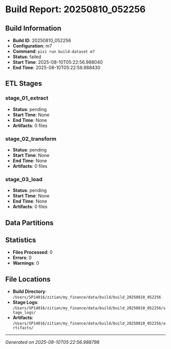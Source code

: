 # Build Report: 20250810_052256

## Build Information

- **Build ID**: 20250810_052256
- **Configuration**: m7
- **Command**: `pixi run build-dataset m7`
- **Status**: failed
- **Start Time**: 2025-08-10T05:22:56.988040
- **End Time**: 2025-08-10T05:22:56.988430

## ETL Stages

### stage_01_extract

- **Status**: pending
- **Start Time**: None
- **End Time**: None
- **Artifacts**: 0 files

### stage_02_transform

- **Status**: pending
- **Start Time**: None
- **End Time**: None
- **Artifacts**: 0 files

### stage_03_load

- **Status**: pending
- **Start Time**: None
- **End Time**: None
- **Artifacts**: 0 files

## Data Partitions


## Statistics

- **Files Processed**: 0
- **Errors**: 0
- **Warnings**: 0

## File Locations

- **Build Directory**: `/Users/SP14016/zitian/my_finance/data/build/build_20250810_052256`
- **Stage Logs**: `/Users/SP14016/zitian/my_finance/data/build/build_20250810_052256/stage_logs/`
- **Artifacts**: `/Users/SP14016/zitian/my_finance/data/build/build_20250810_052256/artifacts/`

---
*Generated on 2025-08-10T05:22:56.988798*
